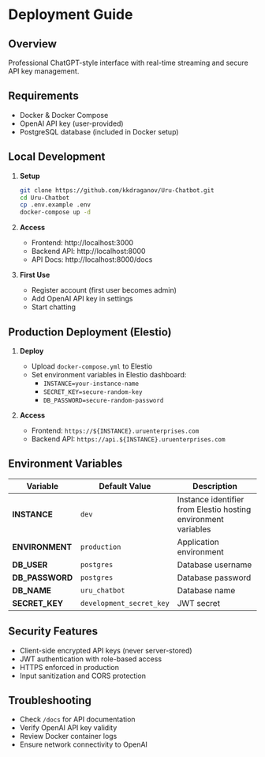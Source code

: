 # Deployment Guide

## Overview
Professional ChatGPT-style interface with real-time streaming and secure API key management.

## Requirements
- Docker & Docker Compose
- OpenAI API key (user-provided)
- PostgreSQL database (included in Docker setup)

## Local Development

1. **Setup**
   ```bash
   git clone https://github.com/kkdraganov/Uru-Chatbot.git
   cd Uru-Chatbot
   cp .env.example .env
   docker-compose up -d
   ```

2. **Access**
   - Frontend: http://localhost:3000
   - Backend API: http://localhost:8000
   - API Docs: http://localhost:8000/docs

3. **First Use**
   - Register account (first user becomes admin)
   - Add OpenAI API key in settings
   - Start chatting

## Production Deployment (Elestio)

1. **Deploy**
   - Upload `docker-compose.yml` to Elestio
   - Set environment variables in Elestio dashboard:
     - `INSTANCE=your-instance-name`
     - `SECRET_KEY=secure-random-key`
     - `DB_PASSWORD=secure-random-password`

2. **Access**
   - Frontend: `https://${INSTANCE}.uruenterprises.com`
   - Backend API: `https://api.${INSTANCE}.uruenterprises.com`

## Environment Variables

| Variable | Default Value | Description |
|----------|---------------|-------------|
| **INSTANCE** | `dev` | Instance identifier from Elestio hosting environment variables
| **ENVIRONMENT** | `production` | Application environment
| **DB_USER** | `postgres` | Database username
| **DB_PASSWORD** | `postgres` | Database password
| **DB_NAME** | `uru_chatbot` | Database name
| **SECRET_KEY** | `development_secret_key` | JWT secret


## Security Features
- Client-side encrypted API keys (never server-stored)
- JWT authentication with role-based access
- HTTPS enforced in production
- Input sanitization and CORS protection

## Troubleshooting
- Check `/docs` for API documentation
- Verify OpenAI API key validity
- Review Docker container logs
- Ensure network connectivity to OpenAI
